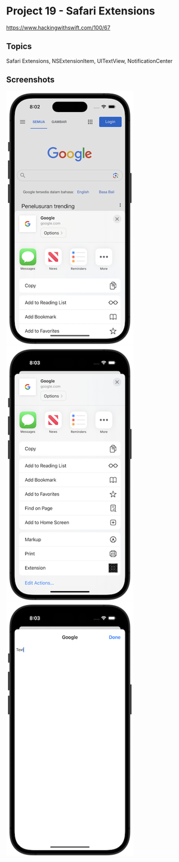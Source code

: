 # Project 19 - Safari Extensions

https://www.hackingwithswift.com/100/67

## Topics

Safari Extensions, NSExtensionItem, UITextView, NotificationCenter

## Screenshots

![screenshot1](screenshots/screen01.png)
![screenshot1](screenshots/screen02.png)
![screenshot1](screenshots/screen03.png)
